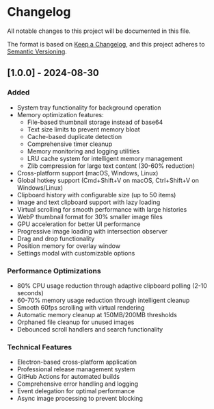 # Changelog

All notable changes to this project will be documented in this file.

The format is based on [Keep a Changelog](https://keepachangelog.com/en/1.0.0/),
and this project adheres to [Semantic Versioning](https://semver.org/spec/v2.0.0.html).

## [1.0.0] - 2024-08-30

### Added
- System tray functionality for background operation
- Memory optimization features:
  - File-based thumbnail storage instead of base64
  - Text size limits to prevent memory bloat
  - Cache-based duplicate detection
  - Comprehensive timer cleanup
  - Memory monitoring and logging utilities
  - LRU cache system for intelligent memory management
  - Zlib compression for large text content (30-60% reduction)
- Cross-platform support (macOS, Windows, Linux)
- Global hotkey support (Cmd+Shift+V on macOS, Ctrl+Shift+V on Windows/Linux)
- Clipboard history with configurable size (up to 50 items)
- Image and text clipboard support with lazy loading
- Virtual scrolling for smooth performance with large histories
- WebP thumbnail format for 30% smaller image files
- GPU acceleration for better UI performance
- Progressive image loading with intersection observer
- Drag and drop functionality
- Position memory for overlay window
- Settings modal with customizable options

### Performance Optimizations
- 80% CPU usage reduction through adaptive clipboard polling (2-10 seconds)
- 60-70% memory usage reduction through intelligent cleanup
- Smooth 60fps scrolling with virtual rendering
- Automatic memory cleanup at 150MB/200MB thresholds
- Orphaned file cleanup for unused images
- Debounced scroll handlers and search functionality

### Technical Features
- Electron-based cross-platform application
- Professional release management system
- GitHub Actions for automated builds
- Comprehensive error handling and logging
- Event delegation for optimal performance
- Async image processing to prevent blocking